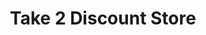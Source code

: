 ---
title: "Take 2 Discount Store"
url: /great-yarmouth/take-2-discount-store/
shop: variety store
---
